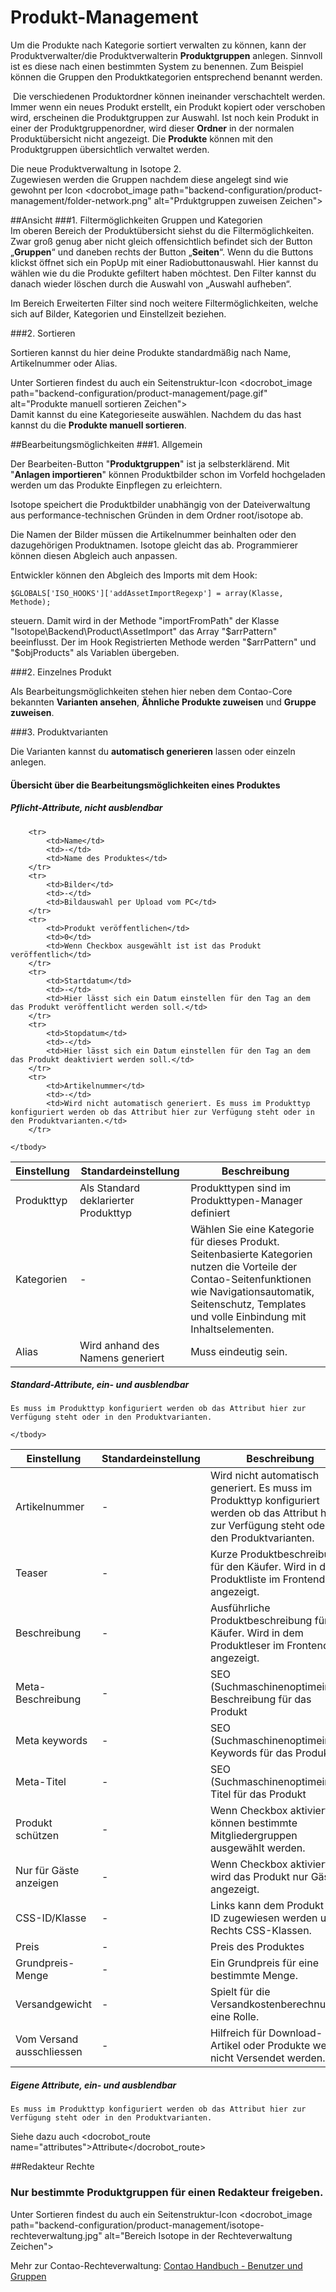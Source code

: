 # Produkt-Management

Um die Produkte nach Kategorie sortiert verwalten zu können, kann der Produktverwalter/die Produktverwalterin **Produktgruppen** anlegen. Sinnvoll ist es diese nach einen bestimmten System zu benennen. Zum Beispiel können die Gruppen den Produktkategorien entsprechend benannt werden.

 Die verschiedenen Produktordner können ineinander verschachtelt werden. Immer wenn ein neues Produkt erstellt, ein Produkt kopiert oder verschoben wird, erscheinen die Produktgruppen zur Auswahl. Ist noch kein Produkt in einer der Produktgruppenordner, wird dieser **Ordner** in der normalen Produktübersicht nicht angezeigt. Die **Produkte** können mit den Produktgruppen übersichtlich verwaltet werden.

Die neue Produktverwaltung in Isotope 2.  
Zugewiesen werden die Gruppen nachdem diese angelegt sind wie gewohnt per Icon <docrobot_image path="backend-configuration/product-management/folder-network.png" alt="Prduktgruppen zuweisen Zeichen">

##Ansicht
###1. Filtermöglichkeiten Gruppen und Kategorien  
Im oberen Bereich der Produktübersicht siehst du die Filtermöglichkeiten. Zwar groß genug aber nicht gleich offensichtlich befindet sich der Button „**Gruppen**“ und daneben rechts der Button „**Seiten**“. Wenn du die Buttons klickst öffnet sich ein PopUp mit einer Radiobuttonauswahl. Hier kannst du wählen wie du die Produkte gefiltert haben möchtest. Den Filter kannst du danach wieder löschen durch die Auswahl von „Auswahl aufheben“.

Im Bereich Erweiterten Filter sind noch weitere Filtermöglichkeiten, welche sich auf Bilder, Kategorien und Einstellzeit beziehen.

###2. Sortieren 

Sortieren kannst du hier deine Produkte standardmäßig nach Name, Artikelnummer oder Alias.

Unter Sortieren findest du auch ein Seitenstruktur-Icon <docrobot_image path="backend-configuration/product-management/page.gif" alt="Produkte manuell sortieren Zeichen">   
Damit kannst du eine Kategorieseite auswählen. Nachdem du das hast kannst du die **Produkte manuell sortieren**.


##Bearbeitungsmöglichkeiten
###1. Allgemein

Der Bearbeiten-Button "**Produktgruppen**" ist ja selbsterklärend. Mit "**Anlagen importieren**" können Produktbilder schon im Vorfeld hochgeladen werden um das Produkte Einpflegen zu erleichtern.

Isotope speichert die Produktbilder unabhängig von der Dateiverwaltung aus performance-technischen Gründen in dem Ordner root/isotope ab.

Die Namen der Bilder müssen die Artikelnummer beinhalten oder den dazugehörigen Produktnamen. Isotope gleicht das ab. Programmierer können diesen Abgleich auch anpassen.

Entwickler können den Abgleich des Imports mit dem Hook:

	$GLOBALS['ISO_HOOKS']['addAssetImportRegexp'] = array(Klasse, Methode);
steuern. Damit wird in der Methode "importFromPath" der Klasse "Isotope\Backend\Product\AssetImport" das Array "$arrPattern" beeinflusst. Der im Hook Registrierten Methode werden "$arrPattern" und "$objProducts" als Variablen übergeben.

###2. Einzelnes Produkt

Als Bearbeitungsmöglichkeiten stehen hier neben dem Contao-Core bekannten **Varianten ansehen**, **Ähnliche Produkte zuweisen** und **Gruppe zuweisen**.

###3. Produktvarianten

Die Varianten kannst du **automatisch generieren** lassen oder einzeln anlegen.

#### Übersicht über die Bearbeitungsmöglichkeiten eines Produktes

##### Pflicht-Attribute, nicht ausblendbar

<table>
	<thead>
		<tr>
			<th>Einstellung</th>
			<th>Standardeinstellung</th>
			<th>Beschreibung</th>
		</tr>
	</thead>
	<tbody>
		<tr>
			<td>Produkttyp</td>
			<td>Als Standard deklarierter Produkttyp</td>
			<td>Produkttypen sind im Produkttypen-Manager definiert</td>
		</tr>
		<tr>
			<td>Kategorien</td>
			<td>-</td>
			<td>Wählen Sie eine Kategorie für dieses Produkt. Seitenbasierte Kategorien nutzen die Vorteile der Contao-Seitenfunktionen wie Navigationsautomatik, Seitenschutz, Templates und volle Einbindung mit Inhaltselementen.</td>
		</tr>
		<tr>
			<td>Alias</td>
			<td>Wird anhand des Namens generiert</td>
			<td>Muss eindeutig sein.</td>
		</tr>
		
		<tr>
			<td>Name</td>
			<td>-</td>
			<td>Name des Produktes</td>
		</tr>
		<tr>
			<td>Bilder</td>
			<td>-</td>
			<td>Bildauswahl per Upload vom PC</td>
		</tr>
		<tr>
			<td>Produkt veröffentlichen</td>
			<td>0</td>
			<td>Wenn Checkbox ausgewählt ist ist das Produkt veröffentlich</td>
		</tr>
		<tr>
			<td>Startdatum</td>
			<td>-</td>
			<td>Hier lässt sich ein Datum einstellen für den Tag an dem das Produkt veröffentlicht werden soll.</td>
		</tr>
		<tr>
			<td>Stopdatum</td>
			<td>-</td>
			<td>Hier lässt sich ein Datum einstellen für den Tag an dem das Produkt deaktiviert werden soll.</td>
		</tr>
		<tr>
			<td>Artikelnummer</td>
			<td>-</td>
			<td>Wird nicht automatisch generiert. Es muss im Produkttyp konfiguriert werden ob das Attribut hier zur Verfügung steht oder in den Produktvarianten.</td>
		</tr>
		
	</tbody>
</table>


##### Standard-Attribute, ein- und ausblendbar
	Es muss im Produkttyp konfiguriert werden ob das Attribut hier zur Verfügung steht oder in den Produktvarianten.	

<table>
	<thead>
		<tr>
			<th>Einstellung</th>
			<th>Standardeinstellung</th>
			<th>Beschreibung</th>
		</tr>
	</thead>
	<tbody>
		<tr>
			<td>Artikelnummer</td>
			<td>-</td>
			<td>Wird nicht automatisch generiert. Es muss im Produkttyp konfiguriert werden ob das Attribut hier zur Verfügung steht oder in den Produktvarianten.</td>
		</tr>
		<tr>
			<td>Teaser</td>
			<td>-</td>
			<td>Kurze Produktbeschreibung für den Käufer. Wird in der Produktliste im Frontend angezeigt.</td>
		</tr>
		<tr>
			<td>Beschreibung</td>
			<td>-</td>
			<td>Ausführliche Produktbeschreibung für den Käufer. Wird in dem Produktleser im Frontend angezeigt.</td>
		</tr>
		<tr>
			<td>Meta-Beschreibung</td>
			<td>-</td>
			<td>SEO (Suchmaschinenoptimeirung) Beschreibung für das Produkt</td>
		</tr>
		<tr>
			<td>Meta keywords</td>
			<td>-</td>
			<td>SEO (Suchmaschinenoptimeirung) Keywords für das Produkt</td>
		</tr>
		<tr>
			<td>Meta-Titel</td>
			<td>-</td>
			<td>SEO (Suchmaschinenoptimeirung) Titel für das Produkt</td>
		</tr>
		<tr>
			<td>Produkt schützen</td>
			<td>-</td>
			<td>Wenn Checkbox aktiviert können bestimmte Mitgliedergruppen ausgewählt werden.</td>
		</tr>
		<tr>
			<td>Nur für Gäste anzeigen</td>
			<td>-</td>
			<td>Wenn Checkbox aktiviert, wird das Produkt nur Gästen angezeigt.</td>
		</tr>
		<tr>
			<td>CSS-ID/Klasse</td>
			<td>-</td>
			<td>Links kann dem Produkt eine ID zugewiesen werden und Rechts CSS-Klassen.</td>
		</tr>
		<tr>
			<td>Preis</td>
			<td>-</td>
			<td>Preis des Produktes</td>
		</tr>
		<tr>
			<td>Grundpreis-Menge</td>
			<td>-</td>
			<td>Ein Grundpreis für eine bestimmte Menge.</td>
		</tr>
		<tr>
			<td>Versandgewicht</td>
			<td>-</td>
			<td>Spielt für die Versandkostenberechnung eine Rolle.</td>
		</tr>
		<tr>
			<td>Vom Versand ausschliessen </td>
			<td>-</td>
			<td>Hilfreich für Download-Artikel oder Produkte welche nicht Versendet werden.</td>
		</tr>


	</tbody>
</table>

##### Eigene Attribute, ein- und ausblendbar
	Es muss im Produkttyp konfiguriert werden ob das Attribut hier zur Verfügung steht oder in den Produktvarianten. 
	
Siehe dazu auch <docrobot_route name="attributes">Attribute</docrobot_route> 
	


##Redakteur Rechte
### Nur bestimmte Produktgruppen für einen Redakteur freigeben.
Unter Sortieren findest du auch ein Seitenstruktur-Icon <docrobot_image path="backend-configuration/product-management/isotope-rechteverwaltung.jpg" alt="Bereich Isotope in der Rechteverwaltung Zeichen">  

Mehr zur Contao-Rechteverwaltung: <a href="https://contao.org/de/manual/3.2/system-administration.html#benutzer-und-gruppen" >Contao Handbuch - Benutzer und Gruppen</a>
